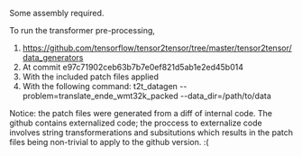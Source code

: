 Some assembly required.

To run the transformer pre-processing,

1. https://github.com/tensorflow/tensor2tensor/tree/master/tensor2tensor/data_generators
2. At commit e97c71902ceb63b7b7e0ef821d5ab1e2ed45b014
3. With the included patch files applied
4. With the following command:
t2t_datagen --problem=translate_ende_wmt32k_packed --data_dir=/path/to/data


Notice: the patch files were generated from a diff of internal code. The github
contains externalized code; the proccess to externalize code involves string
transformerations and subsitutions which results in the patch files being
non-trivial to apply to the github version. :(


